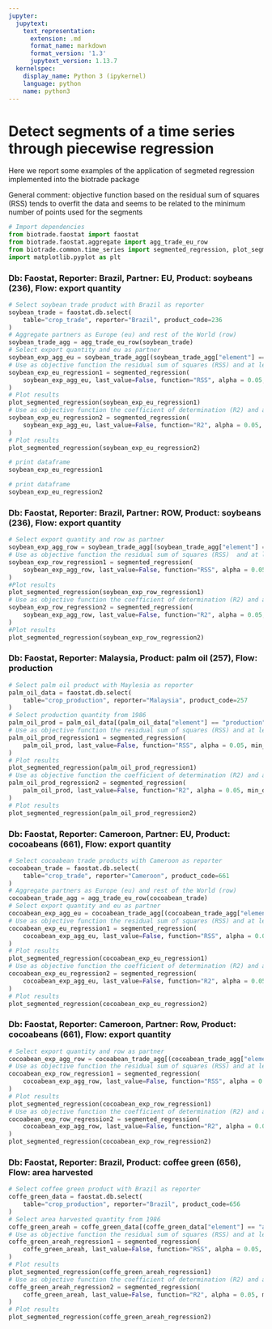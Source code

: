 ```yaml
---
jupyter:
  jupytext:
    text_representation:
      extension: .md
      format_name: markdown
      format_version: '1.3'
      jupytext_version: 1.13.7
  kernelspec:
    display_name: Python 3 (ipykernel)
    language: python
    name: python3
---
```


# Detect segments of a time series through piecewise regression

Here we report some examples of the application of segmeted regression implemented into the biotrade package

General comment: objective function based on the residual sum of squares (RSS) tends to overfit the data and seems to be related
to the minimum number of points used for the segments

```python
# Import dependencies
from biotrade.faostat import faostat
from biotrade.faostat.aggregate import agg_trade_eu_row
from biotrade.common.time_series import segmented_regression, plot_segmented_regression
import matplotlib.pyplot as plt
```

### Db: Faostat, Reporter: Brazil, Partner: EU, Product: soybeans (236), Flow: export quantity

```python
# Select soybean trade product with Brazil as reporter
soybean_trade = faostat.db.select(
    table="crop_trade", reporter="Brazil", product_code=236
)
# Aggregate partners as Europe (eu) and rest of the World (row)
soybean_trade_agg = agg_trade_eu_row(soybean_trade)
# Select export quantity and eu as partner
soybean_exp_agg_eu = soybean_trade_agg[(soybean_trade_agg["element"] == "export_quantity") & (soybean_trade_agg["partner"] == "eu")]
# Use as objective function the residual sum of squares (RSS) and at least 10 points for the linear regression
soybean_exp_eu_regression1 = segmented_regression(
    soybean_exp_agg_eu, last_value=False, function="RSS", alpha = 0.05, min_data_points = 10,
)
# Plot results
plot_segmented_regression(soybean_exp_eu_regression1)
# Use as objective function the coefficient of determination (R2) and at least 7 points for the linear regression
soybean_exp_eu_regression2 = segmented_regression(
    soybean_exp_agg_eu, last_value=False, function="R2", alpha = 0.05, min_data_points = 7,
)
# Plot results
plot_segmented_regression(soybean_exp_eu_regression2)
```

```python
# print dataframe
soybean_exp_eu_regression1
```

```python
# print dataframe
soybean_exp_eu_regression2
```

<!-- #region tags=[] -->
### Db: Faostat, Reporter: Brazil, Partner: ROW, Product: soybeans (236), Flow: export quantity
<!-- #endregion -->

```python
# Select export quantity and row as partner
soybean_exp_agg_row = soybean_trade_agg[(soybean_trade_agg["element"] == "export_quantity") & (soybean_trade_agg["partner"] == "row")]
# Use as objective function the residual sum of squares (RSS)  and at least 10 points for the linear regression
soybean_exp_row_regression1 = segmented_regression(
    soybean_exp_agg_row, last_value=False, function="RSS", alpha = 0.05, min_data_points = 10,
)
#Plot results
plot_segmented_regression(soybean_exp_row_regression1)
# Use as objective function the coefficient of determination (R2) and at least 7 points for the linear regression
soybean_exp_row_regression2 = segmented_regression(
    soybean_exp_agg_row, last_value=False, function="R2", alpha = 0.05, min_data_points = 7,
)
#Plot results
plot_segmented_regression(soybean_exp_row_regression2)
```

### Db: Faostat, Reporter: Malaysia, Product: palm oil (257), Flow: production

```python
# Select palm oil product with Maylesia as reporter
palm_oil_data = faostat.db.select(
    table="crop_production", reporter="Malaysia", product_code=257
)
# Select production quantity from 1986
palm_oil_prod = palm_oil_data[(palm_oil_data["element"] == "production") & (palm_oil_data["year"] > 1986)]
# Use as objective function the residual sum of squares (RSS) and at least 10 points for the linear regression
palm_oil_prod_regression1 = segmented_regression(
    palm_oil_prod, last_value=False, function="RSS", alpha = 0.05, min_data_points = 10,
)
# Plot results
plot_segmented_regression(palm_oil_prod_regression1)
# Use as objective function the coefficient of determination (R2) and at least 7 points for the linear regression
palm_oil_prod_regression2 = segmented_regression(
    palm_oil_prod, last_value=False, function="R2", alpha = 0.05, min_data_points = 7,
)
# Plot results
plot_segmented_regression(palm_oil_prod_regression2)
```

### Db: Faostat, Reporter: Cameroon, Partner: EU, Product: cocoabeans (661), Flow: export quantity

```python
# Select cocoabean trade products with Cameroon as reporter
cocoabean_trade = faostat.db.select(
    table="crop_trade", reporter="Cameroon", product_code=661
)
# Aggregate partners as Europe (eu) and rest of the World (row)
cocoabean_trade_agg = agg_trade_eu_row(cocoabean_trade)
# Select export quantity and eu as partner
cocoabean_exp_agg_eu = cocoabean_trade_agg[(cocoabean_trade_agg["element"] == "export_quantity") & (cocoabean_trade_agg["partner"] == "eu")]
# Use as objective function the residual sum of squares (RSS) and at least 10 points for the linear regression
cocoabean_exp_eu_regression1 = segmented_regression(
    cocoabean_exp_agg_eu, last_value=False, function="RSS", alpha = 0.05, min_data_points = 10,
)
# Plot results
plot_segmented_regression(cocoabean_exp_eu_regression1)
# Use as objective function the coefficient of determination (R2) and at least 7 points for the linear regression
cocoabean_exp_eu_regression2 = segmented_regression(
    cocoabean_exp_agg_eu, last_value=False, function="R2", alpha = 0.05, min_data_points = 7,
)
# Plot results
plot_segmented_regression(cocoabean_exp_eu_regression2)
```

### Db: Faostat, Reporter: Cameroon, Partner: Row, Product: cocoabeans (661), Flow: export quantity

```python
# Select export quantity and row as partner
cocoabean_exp_agg_row = cocoabean_trade_agg[(cocoabean_trade_agg["element"] == "export_quantity") & (cocoabean_trade_agg["partner"] == "row")]
# Use as objective function the residual sum of squares (RSS) and at least 10 points for the linear regression
cocoabean_exp_row_regression1 = segmented_regression(
    cocoabean_exp_agg_row, last_value=False, function="RSS", alpha = 0.05, min_data_points = 10,
)
# Plot results
plot_segmented_regression(cocoabean_exp_row_regression1)
# Use as objective function the coefficient of determination (R2) and at least 7 points for the linear regression
cocoabean_exp_row_regression2 = segmented_regression(
    cocoabean_exp_agg_row, last_value=False, function="R2", alpha = 0.05, min_data_points = 7,
)
plot_segmented_regression(cocoabean_exp_row_regression2)
```

### Db: Faostat, Reporter: Brazil, Product: coffee green (656), Flow: area harvested

```python
# Select coffee green product with Brazil as reporter
coffe_green_data = faostat.db.select(
    table="crop_production", reporter="Brazil", product_code=656
)
# Select area harvested quantity from 1986
coffe_green_areah = coffe_green_data[(coffe_green_data["element"] == "area_harvested") & (coffe_green_data["year"] > 1986)]
# Use as objective function the residual sum of squares (RSS) and at least 10 points for the linear regression
coffe_green_areah_regression1 = segmented_regression(
    coffe_green_areah, last_value=False, function="RSS", alpha = 0.05, min_data_points = 10,
)
# Plot results
plot_segmented_regression(coffe_green_areah_regression1)
# Use as objective function the coefficient of determination (R2) and at least 7 points for the linear regression
coffe_green_areah_regression2 = segmented_regression(
    coffe_green_areah, last_value=False, function="R2", alpha = 0.05, min_data_points = 7,
)
# Plot results
plot_segmented_regression(coffe_green_areah_regression2)
```

```python

```
